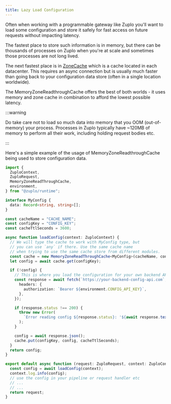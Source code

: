 ```yaml
---
title: Lazy Load Configuration
---
```


Often when working with a programmable gateway like Zuplo you'll want to load
some configuration and store it safely for fast access on future requests
without impacting latency.

The fastest place to store such information is in memory, but there can be
thousands of processes on Zuplo when you're at scale and sometimes those
processes are not long lived.

The next fastest place is in [ZoneCache](/docs/articles/zone-cache) which is a
cache located in each datacenter. This requires an async connection but is
usually much faster than going back to your configuration data store (often in a
single location worldwide).

The MemoryZoneReadthroughCache offers the best of both worlds - it uses memory
and zone cache in combination to afford the lowest possible latency.

:::warning

Do take care not to load so much data into memory that you OOM (out-of-memory)
your process. Processes in Zuplo typically have ~120MB of memory to perform all
their work, including holding request bodies etc.

:::

Here's a simple example of the usage of MemoryZoneReadthroughCache being used to
store configuration data.

```ts
import {
  ZuploContext,
  ZuploRequest,
  MemoryZoneReadThroughCache,
  environment,
} from "@zuplo/runtime";

interface MyConfig {
  data: Record<string, string>[];
}

const cacheName = "CACHE_NAME";
const configKey = "CONFIG_KEY";
const cacheTtlSeconds = 3600;

async function loadConfig(context: ZuploContext) {
  // We will type the cache to work with MyConfig type, but
  // you can use `any` if there. Use the same cache name
  // when trying to use the same cache store from different modules.
  const cache = new MemoryZoneReadThroughCache<MyConfig>(cacheName, context);
  let config = await cache.get(configKey);

  if (!config) {
    // This is where you load the configuration for your own backend API
    const response = await fetch(`https://your-backend-config-api.com`, {
      headers: {
        authorization: `Bearer ${environment.CONFIG_API_KEY}`,
      },
    });

    if (response.status !== 200) {
      throw new Error(
        `Error reading config ${response.status}: '${await response.text()}'`,
      );
    }

    config = await response.json();
    cache.put(configKey, config, cacheTtlSeconds);
  }
  return config;
}

export default async function (request: ZuploRequest, context: ZuploContext) {
  const config = await loadConfig(context);
  context.log.info(config);
  // use the config in your pipeline or request handler etc
  // ...
  // ...
  return request;
}
```
